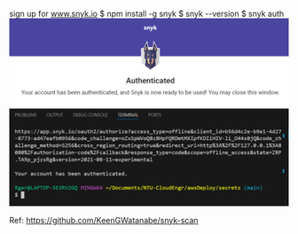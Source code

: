 sign up for www.snyk.io
$ npm install -g snyk
$ snyk --version
$ snyk auth
![auth snynk using github](/images/snykAuth.png)
![auth in terminal](/images/snykAuth1.png)

Ref: https://github.com/KeenGWatanabe/snyk-scan


